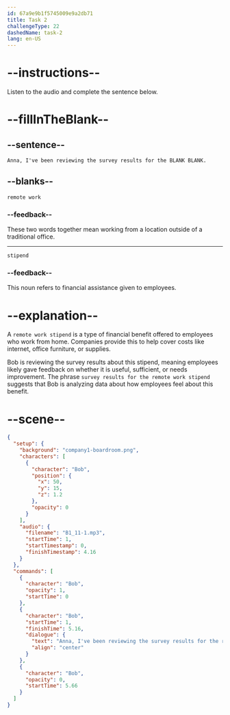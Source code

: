 ```yaml
---
id: 67a9e9b1f5745009e9a2db71
title: Task 2
challengeType: 22
dashedName: task-2
lang: en-US
---
```


<!-- (Audio) Bob: Anna, I've been reviewing the survey results for the remote work stipend. -->

# --instructions--

Listen to the audio and complete the sentence below.

# --fillInTheBlank--

## --sentence--

`Anna, I've been reviewing the survey results for the BLANK BLANK.`

## --blanks--

`remote work`

### --feedback--

These two words together mean working from a location outside of a traditional office.

---

`stipend`

### --feedback--

This noun refers to financial assistance given to employees.

# --explanation--

A `remote work stipend` is a type of financial benefit offered to employees who work from home. Companies provide this to help cover costs like internet, office furniture, or supplies.

Bob is reviewing the survey results about this stipend, meaning employees likely gave feedback on whether it is useful, sufficient, or needs improvement. The phrase `survey results for the remote work stipend` suggests that Bob is analyzing data about how employees feel about this benefit.

# --scene--

```json
{
  "setup": {
    "background": "company1-boardroom.png",
    "characters": [
      {
        "character": "Bob",
        "position": {
          "x": 50,
          "y": 15,
          "z": 1.2
        },
        "opacity": 0
      }
    ],
    "audio": {
      "filename": "B1_11-1.mp3",
      "startTime": 1,
      "startTimestamp": 0,
      "finishTimestamp": 4.16
    }
  },
  "commands": [
    {
      "character": "Bob",
      "opacity": 1,
      "startTime": 0
    },
    {
      "character": "Bob",
      "startTime": 1,
      "finishTime": 5.16,
      "dialogue": {
        "text": "Anna, I've been reviewing the survey results for the remote work stipend.",
        "align": "center"
      }
    },
    {
      "character": "Bob",
      "opacity": 0,
      "startTime": 5.66
    }
  ]
}
```
